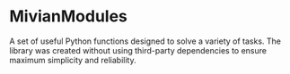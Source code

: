# MivianModules
A set of useful Python functions designed to solve a variety of tasks. The library was created without using third-party dependencies to ensure maximum simplicity and reliability.
